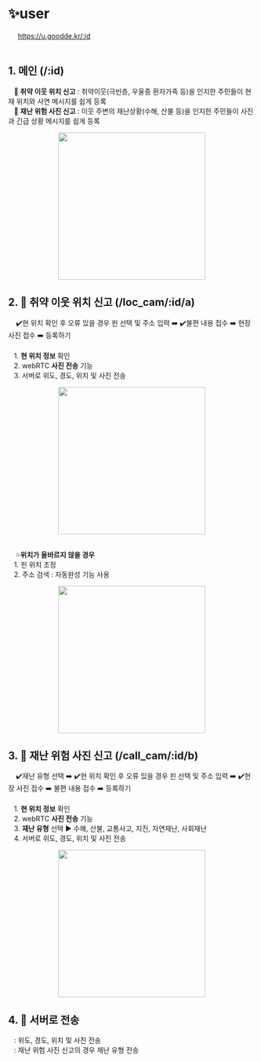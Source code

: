 # ✨user
&nbsp;&nbsp;&nbsp;&nbsp; https://u.goodde.kr/:id <br /><br />

## 1. 메인 (/:id)<br/>
&nbsp;&nbsp;&nbsp;<strong>📌 취약 이웃 위치 신고</strong> : 취약이웃(극빈층, 우울증 환자가족 등)을 인지한 주민들이 현재 위치와 사연 메시지를 쉽게 등록 <br/>
&nbsp;&nbsp;&nbsp;<strong>📌 재난 위험 사진 신고</strong> : 이웃 주변의 재난상황(수해, 산불 등)을 인지한 주민들이 사진과 긴급 상황 메시지를 쉽게 등록<br/>
<div align="center">
      <img src="https://user-images.githubusercontent.com/96722691/205233542-1217caa8-d3ae-444b-ac18-47785995518a.png"  width="300" >
</div>

## 2. 🏴 취약 이웃 위치 신고 (/loc_cam/:id/a)<br/>
&nbsp;&nbsp;&nbsp; ✔️현 위치 확인 후 오류 있을 경우 핀 선택 및 주소 입력 ➡️ ✔️불편 내용 접수 ➡️ 현장 사진 접수 ➡️ 등록하기 <br/><br/>
&nbsp;&nbsp;&nbsp;1. <strong>현 위치 정보</strong> 확인<br/>
&nbsp;&nbsp;&nbsp;2. webRTC <strong>사진 전송</strong> 기능<br/>
&nbsp;&nbsp;&nbsp;3. 서버로 위도, 경도, 위치 및 사진 전송<br/>
<div align="center">
      <img src="https://user-images.githubusercontent.com/96722691/205235046-0e25a792-298c-47f9-b919-9f2c21db395d.png"  width="300" >
</div> <br />

&nbsp;&nbsp;&nbsp; 💦<strong>위치가 올바르지 않을 경우</strong> <br/>
&nbsp;&nbsp;&nbsp;1. 핀 위치 조정<br/>
&nbsp;&nbsp;&nbsp;2. 주소 검색 : 자동완성 기능 사용<br/>
<div align="center">
      <img src="https://user-images.githubusercontent.com/96722691/205240237-6ea9f95f-7818-4e8a-9a71-2d5d8622d0c6.png"  width="300" >
</div>

## 3. 🚩 재난 위험 사진 신고 (/call_cam/:id/b)<br/>
&nbsp;&nbsp;&nbsp; ✔️재난 유형 선택 ➡️ ✔️현 위치 확인 후 오류 있을 경우 핀 선택 및 주소 입력 ➡️ ✔️현장 사진 접수 ➡️ 불편 내용 접수  ➡️ 등록하기 <br/><br/>
&nbsp;&nbsp;&nbsp;1. <strong>현 위치 정보</strong> 확인<br/>
&nbsp;&nbsp;&nbsp;2. webRTC <strong>사진 전송</strong> 기능<br/>
&nbsp;&nbsp;&nbsp;3. <strong>재난 유형</strong> 선택 ▶ 수해, 산불, 교통사고, 지진, 자연재난, 사회재난<br/>
&nbsp;&nbsp;&nbsp;4. 서버로 위도, 경도, 위치 및 사진 전송<br/>
<div align="center">
      <img src="https://user-images.githubusercontent.com/96722691/205234069-b9a79c72-26a8-4f3d-a319-3ba479ae9436.png"  width="300" >
</div>
      
## 4. 🚀 서버로 전송 <br/>
&nbsp;&nbsp;&nbsp;: 위도, 경도, 위치 및 사진 전송<br/>
&nbsp;&nbsp;&nbsp;: 재난 위험 사진 신고의 경우 재난 유형 전송<br/>

